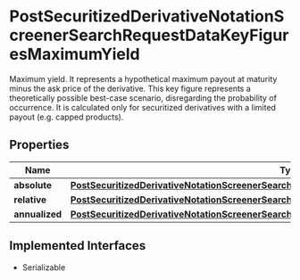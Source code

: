 

# PostSecuritizedDerivativeNotationScreenerSearchRequestDataKeyFiguresMaximumYield

Maximum yield. It represents a hypothetical maximum payout at maturity minus the ask price of the derivative. This key figure represents a theoretically possible best-case scenario, disregarding the probability of occurrence. It is calculated only for securitized derivatives with a limited payout (e.g. capped products).

## Properties

Name | Type | Description | Notes
------------ | ------------- | ------------- | -------------
**absolute** | [**PostSecuritizedDerivativeNotationScreenerSearchRequestDataKeyFiguresMaximumYieldAbsolute**](PostSecuritizedDerivativeNotationScreenerSearchRequestDataKeyFiguresMaximumYieldAbsolute.md) |  |  [optional]
**relative** | [**PostSecuritizedDerivativeNotationScreenerSearchRequestDataKeyFiguresMaximumYieldRelative**](PostSecuritizedDerivativeNotationScreenerSearchRequestDataKeyFiguresMaximumYieldRelative.md) |  |  [optional]
**annualized** | [**PostSecuritizedDerivativeNotationScreenerSearchRequestDataKeyFiguresMaximumYieldAnnualized**](PostSecuritizedDerivativeNotationScreenerSearchRequestDataKeyFiguresMaximumYieldAnnualized.md) |  |  [optional]


## Implemented Interfaces

* Serializable


